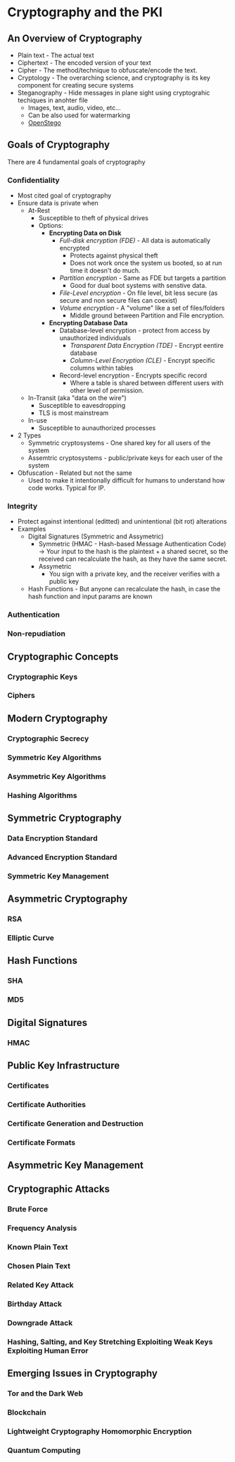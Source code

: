 # Cryptography and the PKI

## An Overview of Cryptography

* Plain text - The actual text
* Ciphertext - The encoded version of your text
* Cipher - The method/technique to obfuscate/encode the text.
* Cryptology -  The overarching science, and cryptography is its key component for creating secure systems
* Steganography - Hide messages in plane sight using cryptograhic techiques in anohter file
  * Images, text, audio, video, etc...
  * Can be also used for watermarking
  * [OpenStego](https://www.openstego.com/)

## Goals of Cryptography
There are 4 fundamental goals of cryptography

### Confidentiality
* Most cited goal of cryptography
* Ensure data is private when
  * At-Rest
    * Susceptible to theft of physical drives
    * Options:
      * **Encrypting Data on Disk**
        * *Full-disk encryption (FDE)* - All data is automatically encrypted
          * Protects against physical theft
          * Does not work once the system us booted, so at run time it doesn't do much.
        * *Partition encryption* - Same as FDE but targets a partition
          * Good for dual boot systems with senstive data.
        * *File-Level encryption* - On file level, bit less secure (as secure and non secure files can coexist)
        * *Volume encryption* - A "volume" like a set of files/folders
          * Middle ground between Partition and File encryption.
      * **Encrypting Database Data**
        * Database-level encryption - protect from access by unauthorized individuals
          * *Transparent Data Encryption (TDE)*  - Encrypt eentire database
          * *Column-Level Encryption (CLE)* - Encrypt specific columns within tables
        * Record-level encryption - Encrypts specific record
          * Where a table is shared between different users with other level of permission.
  * In-Transit (aka "data on the wire")
    * Susceptible to eavesdropping
    * TLS is most mainstream
  * In-use
    * Susceptible to aunauthorized processes
* 2 Types
  * Symmetric cryptosystems - One shared key for all users of the system
  * Assemtric cryptosystems - public/private keys for each user of the system
* Obfuscation - Related but not the same
  * Used to make it intentionally difficult for humans to understand how code works. Typical for IP.

### Integrity

* Protect against intentional (editted) and unintentional (bit rot) alterations
* Examples
  * Digital Signatures (Symmetric and Assymetric)
    * Symmetric (HMAC - Hash-based Message Authentication Code) -> Your input to the hash is the plaintext + a shared secret, so the received can recalculate the hash, as they have the same secret.
    * Assymetric
      * You sign with a private key, and the receiver verifies with a public key
  * Hash Functions - But anyone can recalculate the hash, in case the hash function and input params are known

### Authentication
### Non-repudiation
## Cryptographic Concepts
### Cryptographic Keys
### Ciphers
## Modern Cryptography
### Cryptographic Secrecy
### Symmetric Key Algorithms
### Asymmetric Key Algorithms
### Hashing Algorithms
## Symmetric Cryptography
### Data Encryption Standard
### Advanced Encryption Standard
### Symmetric Key Management
## Asymmetric Cryptography
### RSA
### Elliptic Curve
## Hash Functions
### SHA
### MD5
## Digital Signatures
### HMAC
## Public Key Infrastructure
### Certificates
### Certificate Authorities
### Certificate Generation and Destruction
### Certificate Formats
## Asymmetric Key Management
## Cryptographic Attacks
### Brute Force
### Frequency Analysis
### Known Plain Text
### Chosen Plain Text
### Related Key Attack
### Birthday Attack
### Downgrade Attack
### Hashing, Salting, and Key Stretching Exploiting Weak Keys Exploiting Human Error
## Emerging Issues in Cryptography
### Tor and the Dark Web
### Blockchain
### Lightweight Cryptography Homomorphic Encryption
### Quantum Computing
